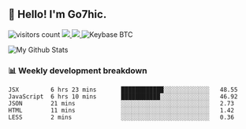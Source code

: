 ## 👋 Hello! I'm Go7hic.

 ![visitors count](https://visitors-by-url-pls-dont-use-this-in-your-repo.vercel.app/Go7hic-github-readme)
 <a href="https://twitter.com/Go7hic">
    <img src="https://img.shields.io/badge/-@Go7hic-1ca0f1?style=flat-square&labelColor=1ca0f1&logo=twitter&logoColor=white&link=https://twitter.com/Go7hic">
   <a/>
   <a href="mailto:gtfx0209@gmail.com">
    <img src="https://img.shields.io/badge/-gtfx0209@gmail.com-c14438?style=flat-square&logo=Gmail&logoColor=white&link=mailto:gtfx0209@gmail.com">
   <a/>
    ![Keybase BTC](https://img.shields.io/keybase/btc/Go7hic)
 <!--
🔭 I’m currently working
🌱 I’m currently learning
💬 Ask me about 
📫 How to reach me: 
⚡ Fun fact: 
-->

![My Github Stats](https://github-readme-stats.vercel.app/api?username=Go7hic&show_icons=true&count_private=true)



### 📊 Weekly development breakdown
<!--START_SECTION:waka-->
```text
JSX         6 hrs 23 mins       ████████████░░░░░░░░░░░░░   48.55 
JavaScript  6 hrs 10 mins       ███████████░░░░░░░░░░░░░░   46.92 
JSON        21 mins             ░░░░░░░░░░░░░░░░░░░░░░░░░   2.73 
HTML        11 mins             ░░░░░░░░░░░░░░░░░░░░░░░░░   1.42 
LESS        2 mins              ░░░░░░░░░░░░░░░░░░░░░░░░░   0.36
```
<!--END_SECTION:waka-->

